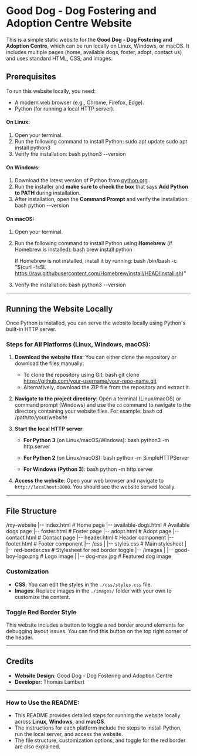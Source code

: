 # Good Dog - Dog Fostering and Adoption Centre Website
This is a simple static website for the **Good Dog - Dog Fostering and Adoption Centre**, which can be run locally on Linux, Windows, or macOS. It includes multiple pages (home, available dogs, foster, adopt, contact us) and uses standard HTML, CSS, and images.

## Prerequisites

To run this website locally, you need:

- A modern web browser (e.g., Chrome, Firefox, Edge).
- Python (for running a local HTTP server).

#### On Linux:

1. Open your terminal.
2. Run the following command to install Python:
   sudo apt update
   sudo apt install python3
3. Verify the installation:
   bash
   python3 --version

#### On Windows:

1. Download the latest version of Python from [python.org](https://www.python.org/downloads/).
2. Run the installer and **make sure to check the box** that says **Add Python to PATH** during installation.
3. After installation, open the **Command Prompt** and verify the installation:
   bash
   python --version

#### On macOS:

1. Open your terminal.
2. Run the following command to install Python using **Homebrew** (if Homebrew is installed):
   bash
   brew install python

   If Homebrew is not installed, install it by running:
   bash
   /bin/bash -c "$(curl -fsSL https://raw.githubusercontent.com/Homebrew/install/HEAD/install.sh)"

3. Verify the installation:
   bash
   python3 --version

---

## Running the Website Locally

Once Python is installed, you can serve the website locally using Python's built-in HTTP server.

### Steps for All Platforms (Linux, Windows, macOS):

1. **Download the website files**:
   You can either clone the repository or download the files manually:

   - To clone the repository using Git:
     bash
     git clone https://github.com/your-username/your-repo-name.git
   - Alternatively, download the ZIP file from the repository and extract it.

2. **Navigate to the project directory**:
   Open a terminal (Linux/macOS) or command prompt (Windows) and use the `cd` command to navigate to the directory containing your website files. For example:
   bash
   cd /path/to/your/website

3. **Start the local HTTP server**:

   - **For Python 3** (on Linux/macOS/Windows):
     bash
     python3 -m http.server

   - **For Python 2** (on Linux/macOS):
     bash
     python -m SimpleHTTPServer

   - **For Windows (Python 3)**:
     bash
     python -m http.server

4. **Access the website**:
   Open your web browser and navigate to `http://localhost:8000`. You should see the website served locally.

---

## File Structure

/my-website
|-- index.html # Home page
|-- available-dogs.html # Available dogs page
|-- foster.html # Foster page
|-- adopt.html # Adopt page
|-- contact.html # Contact page
|-- header.html # Header component
|-- footer.html # Footer component
|-- /css
| |-- styles.css # Main stylesheet
| |-- red-border.css # Stylesheet for red border toggle
|-- /images
| |-- good-boy-logo.png # Logo image
| |-- dog-max.jpg # Featured dog image

### Customization

- **CSS**: You can edit the styles in the `./css/styles.css` file.
- **Images**: Replace images in the `./images/` folder with your own to customize the content.

### Toggle Red Border Style

This website includes a button to toggle a red border around elements for debugging layout issues. You can find this button on the top right corner of the header.

---

## Credits

- **Website Design**: Good Dog - Dog Fostering and Adoption Centre
- **Developer**: Thomas Lambert

---

### How to Use the README:

- This README provides detailed steps for running the website locally across **Linux**, **Windows**, and **macOS**.
- The instructions for each platform include the steps to install Python, run the local server, and access the website.
- The file structure, customization options, and toggle for the red border are also explained.